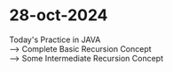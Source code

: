 # 28-oct-2024
Today's Practice in JAVA <br>
--> Complete Basic Recursion Concept <br>
--> Some Intermediate Recursion Concept <br>
